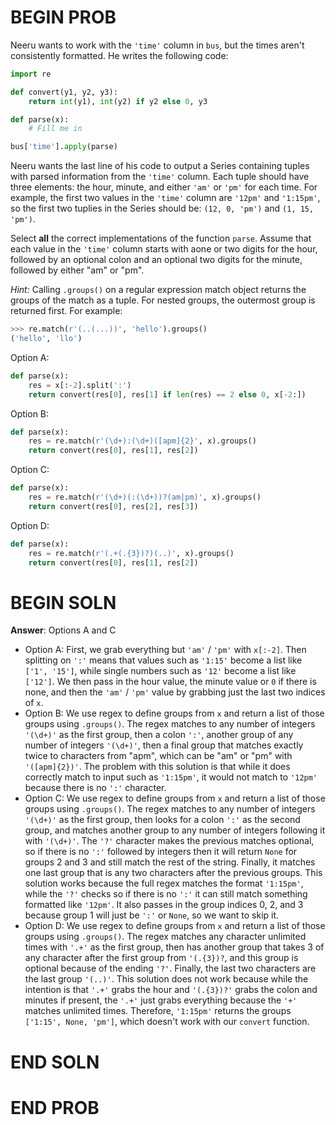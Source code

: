 # BEGIN PROB
Neeru wants to work with the `'time'` column in `bus`, but the times aren't consistently formatted. He writes the following code:
```py
import re

def convert(y1, y2, y3):
	return int(y1), int(y2) if y2 else 0, y3

def parse(x):
	# Fill me in

bus['time'].apply(parse)
```

Neeru wants the last line of his code to output a Series containing tuples with parsed information from the `'time'` column. Each tuple should have three elements: the hour, minute, and either `'am'` or `'pm'` for each time. For example, the first two values in the `'time'` column are `'12pm'` and `'1:15pm'`, so the first two tuplies in the Series should be: `(12, 0, 'pm')` and `(1, 15, 'pm')`.

Select **all** the correct implementations of the function `parse`. Assume that each value in the `'time'` column starts with aone or two digits for the hour, followed by an optional colon and an optional two digits for the minute, followed by either "am" or "pm".

*Hint:* Calling `.groups()` on a regular expression match object returns the groups of the match as a tuple. For nested groups, the outermost group is returned first. For example:
```py
>>> re.match(r'(..(...))', 'hello').groups()
('hello', 'llo')
```
Option A:
```py
def parse(x):
	res = x[:-2].split(':')
	return convert(res[0], res[1] if len(res) == 2 else 0, x[-2:])
```
Option B:
```py
def parse(x):
	res = re.match(r'(\d+):(\d+)([apm]{2}', x).groups()
	return convert(res[0], res[1], res[2])
```
Option C:
```py
def parse(x):
	res = re.match(r'(\d+)(:(\d+))?(am|pm)', x).groups()
	return convert(res[0], res[2], res[3])
```
Option D:
```py
def parse(x):
	res = re.match(r'(.+(.{3})?)(..)', x).groups()
	return convert(res[0], res[1], res[2])
```
# BEGIN SOLN
**Answer**: Options A and C

- Option A: First, we grab everything but `'am'` / `'pm'` with `x[:-2]`. Then splitting on `':'` means that values such as `'1:15'` become a list like `['1', '15']`, while single numbers such as `'12'` become a list like `['12']`. We then pass in the hour value, the minute value or `0` if there is none, and then the `'am'` / `'pm'` value by grabbing just the last two indices of `x`.
- Option B: We use regex to define groups from `x` and return a list of those groups using `.groups()`. The regex matches to any number of integers `'(\d+)'` as the first group, then a colon `':'`, another group of any number of integers `'(\d+)'`, then a final group that matches exactly twice to characters from "apm", which can be "am" or "pm" with `'([apm]{2})'`. The problem with this solution is that while it does correctly match to input such as `'1:15pm'`, it would not match to `'12pm'` because there is no `':'` character.
- Option C: We use regex to define groups from `x` and return a list of those groups using `.groups()`. The regex matches to any number of integers `'(\d+)'` as the first group, then looks for a colon `':'` as the second group, and matches another group to any number of integers following it with `'(\d+)'`. The `'?'` character makes the previous matches optional, so if there is no `':'` followed by integers then it will return `None` for groups 2 and 3 and still match the rest of the string. Finally, it matches one last group that is any two characters after the previous groups. This solution works because the full regex matches the format `'1:15pm'`, while the `'?'` checks so if there is no `':'` it can still match something formatted like `'12pm'`. It also passes in the group indices 0, 2, and 3 because group 1 will just be `':'` or `None`, so we want to skip it.
- Option D: We use regex to define groups from `x` and return a list of those groups using `.groups()`. The regex matches any character unlimited times with `'.+'` as the first group, then has another group that takes 3 of any character after the first group from `'(.{3})?`, and this group is optional because of the ending `'?'`. Finally, the last two characters are the last group `'(..)'`. This solution does not work because while the intention is that `'.+'` grabs the hour and `'(.{3})?'` grabs the colon and minutes if present, the `'.+'` just grabs everything because the `'+'` matches unlimited times. Therefore, `'1:15pm'` returns the groups `['1:15', None, 'pm']`, which doesn't work with our `convert` function.

# END SOLN
# END PROB